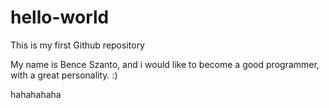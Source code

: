 # hello-world
This is my first Github repository

My name is Bence Szanto, and i would like to become a good programmer, with a great personality. :)

hahahahaha
